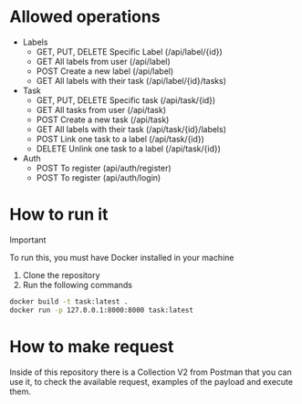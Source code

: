 # Allowed operations

- Labels
    - GET, PUT, DELETE Specific Label (/api/label/{id})
    - GET All labels from user (/api/label)
    - POST Create a new label (/api/label)
    - GET All labels with their task (/api/label/{id}/tasks)
- Task 
    - GET, PUT, DELETE Specific task (/api/task/{id})
    - GET All tasks from user (/api/task)
    - POST Create a new task (/api/task)
    - GET All labels with their task (/api/task/{id}/labels)
    - POST Link one task to a label (/api/task/{id})
    - DELETE Unlink one task to a label (/api/task/{id})
- Auth
    - POST To register (api/auth/register)
    - POST To register (api/auth/login)

# How to run it

> [!IMPORTANT]
> To run this, you must have Docker installed in your machine

1. Clone the repository
2. Run the following commands

```bash
docker build -t task:latest . 
docker run -p 127.0.0.1:8000:8000 task:latest
```

# How to make request
Inside of this repository there is a Collection V2 from Postman that you can use it, to check the available request, examples of the payload and execute them.